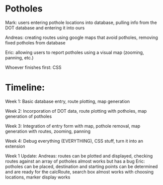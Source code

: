 
# Potholes

Mark: users entering pothole locations into database, pulling info from the DOT database and entering it into ours

Andreas: creating routes using google maps that avoid potholes, removing fixed potholes from database

Eric: allowing users to report potholes using a visual map (zooming, panning, etc.)

Whoever finishes first: CSS

Timeline: 
===
Week 1: Basic database entry, route plotting, map generation

Week 2: Incorporation of DOT data, route plotting with potholes, map generation of potholes

Week 3: Integration of entry form with map, pothole removal, map generation with routes, zooming, panning

Week 4: Debug everything (EVERYTHING), CSS stuff, turn it into an extension 

Week 1 Update:
  Andreas: routes can be plotted and displayed, checking routes against an array of potholes almost works but has a bug
  Eric: potholes can be placed, destination and starting points can be determined and are ready for the calcRoute, search box almost works with choosing locations, marker display works
